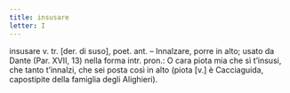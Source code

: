 ```yaml
---
title: insusare
letter: I
---
```

insusare v. tr. [der. di suso], poet. ant. – Innalzare, porre in alto; usato da Dante (Par. XVII, 13) nella forma intr. pron.: O cara piota mia che sì t’insusi, che tanto t’innalzi, che sei posta così in alto (piota [v.] è Cacciaguida, capostipite della famiglia degli Alighieri).